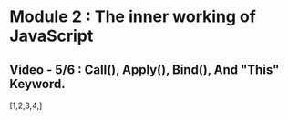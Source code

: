 # Module 2 : The inner working of JavaScript

## Video - 5/6 : Call(), Apply(), Bind(), And "This" Keyword.


[1,2,3,4,]